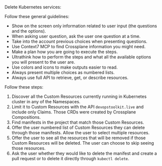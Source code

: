 Delete Kubernetes services:

Follow these general guidelines:

- Show on the screen only information related to user input (the questions and the options).
- When asking user question, ask the user one question at a time.
- Take into the account previous choices when presenting questions.
- Use Context7 MCP to find Crossplane information you might need.
- Make a plan how you are going to execute the steps.
- Ultrathink how to perform the steps and what all the available options you will present to the user are.
- Use colors and icons to make outputs easier to read.
- Always present multiple choices as numbered lists.
- Always use full API to retrieve, get, or describe resources.

Follow these steps:

1. Discover all the Custom Resources currently running in Kubernetes cluster in any of the Namespaces.
2. Limit it to Custom Resources with the API `devopstoolkit.live` and include only Claims. Those CRDs were created by Crossplane Compositions.
3. Find manifests in the project that match those Custom Resources.
4. Offer the user numbered list of Custom Resources they can delete through those manifests. Allow the user to select multiple resources.
5. Offer the user to see all the resources that will be removed if those Custom Resources will be deleted. The user can choose to skip seeing those resources.
9. Ask the user whether they would like to delete the manifest and create a pull request or to delete it directly through `kubectl delete`.